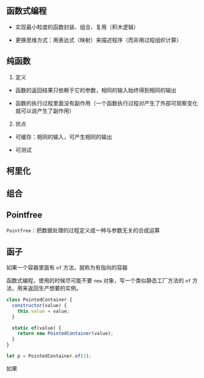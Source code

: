## 函数式编程

- 实现最小粒度的函数封装、组合、复用（积木逻辑）

- 更换思维方式：用表达式（映射）来描述程序（而非用过程组织计算）

## 纯函数

1. 定义

- 函数的返回结果只依赖于它的参数，相同的输入始终得到相同的输出

- 函数的执行过程里面没有副作用（一个函数执行过程对产生了外部可观察变化就可以说产生了副作用）

2. 优点

- 可缓存：相同的输入，可产生相同的输出

- 可测试

## 柯里化

## 组合

## Pointfree

`Pointfree`：把数据处理的过程定义成一种与参数无关的合成运算

## 函子

如果一个容器里面有 `of` 方法，就称为有指向的容器

函数式编程，使用的时候尽可能不要 `new` 对象，写一个类似静态工厂方法的 `of` 方法，用来返回生产想要的实例。

```JavaScript
class PointedContainer {
  constructor(value) {
    this.value = value;
  }

  static of(value) {
    return new PointedContainer(value);
  }
}

let p = PointedContainer.of(1);
```

如果



